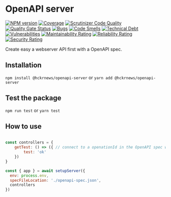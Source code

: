 # OpenAPI server

[![NPM version][npm-image]][npm-url] [![Coverage](https://sonarcloud.io/api/project_badges/measure?project=hckrnews_openapi-server&metric=coverage)](https://sonarcloud.io/summary/new_code?id=hckrnews_openapi-server) [![Scrutinizer Code Quality][scrutinizer-image]][scrutinizer-url] [![Quality Gate Status](https://sonarcloud.io/api/project_badges/measure?project=hckrnews_openapi-server&metric=alert_status)](https://sonarcloud.io/summary/new_code?id=hckrnews_openapi-server) 
[![Bugs](https://sonarcloud.io/api/project_badges/measure?project=hckrnews_openapi-server&metric=bugs)](https://sonarcloud.io/summary/new_code?id=hckrnews_openapi-server) [![Code Smells](https://sonarcloud.io/api/project_badges/measure?project=hckrnews_openapi-server&metric=code_smells)](https://sonarcloud.io/summary/new_code?id=hckrnews_openapi-server) [![Technical Debt](https://sonarcloud.io/api/project_badges/measure?project=hckrnews_openapi-server&metric=sqale_index)](https://sonarcloud.io/summary/new_code?id=hckrnews_openapi-server) [![Vulnerabilities](https://sonarcloud.io/api/project_badges/measure?project=hckrnews_openapi-server&metric=vulnerabilities)](https://sonarcloud.io/summary/new_code?id=hckrnews_openapi-server)
[![Maintainability Rating](https://sonarcloud.io/api/project_badges/measure?project=hckrnews_openapi-server&metric=sqale_rating)](https://sonarcloud.io/summary/new_code?id=hckrnews_openapi-server) [![Reliability Rating](https://sonarcloud.io/api/project_badges/measure?project=hckrnews_openapi-server&metric=reliability_rating)](https://sonarcloud.io/summary/new_code?id=hckrnews_openapi-server) [![Security Rating](https://sonarcloud.io/api/project_badges/measure?project=hckrnews_openapi-server&metric=security_rating)](https://sonarcloud.io/summary/new_code?id=hckrnews_openapi-server)

Create easy a webserver API first with a OpenAPI spec.

## Installation

`npm install @hckrnews/openapi-server`
or
`yarn add @hckrnews/openapi-server`

## Test the package

`npm run test`
or
`yarn test`

## How to use

```javascript

const controllers = {
    getTest: () => ({ // connect to a openationId in the OpenAPI spec with the same name
        test: 'ok'
    })
}

const { app } = await setupServer({
  env: process.env,
  specFileLocation: './openapi-spec.json',
  controllers
})

```

[npm-url]: https://www.npmjs.com/package/@hckrnews/openapi-server
[npm-image]: https://img.shields.io/npm/v/@hckrnews/openapi-server.svg
[scrutinizer-url]: https://scrutinizer-ci.com/g/hckrnews/openapi-server/?branch=main
[scrutinizer-image]: https://scrutinizer-ci.com/g/hckrnews/openapi-server/badges/quality-score.png?b=main
